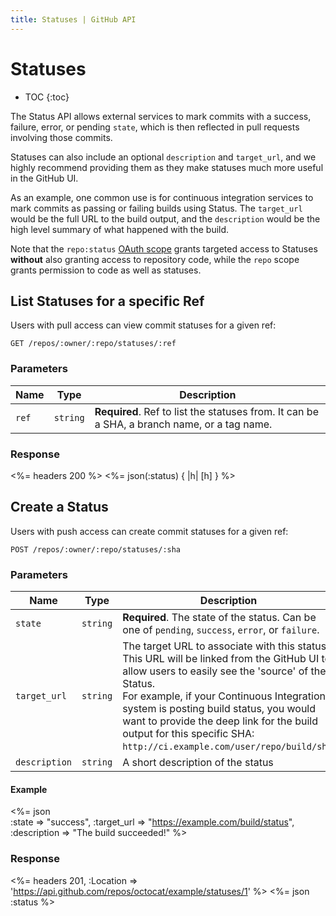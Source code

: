 ```yaml
---
title: Statuses | GitHub API
---
```


# Statuses

* TOC
{:toc}

The Status API allows external services to mark commits with a success,
failure, error, or pending `state`, which is then reflected in pull requests
involving those commits.

Statuses can also include an optional `description` and `target_url`, and
we highly recommend providing them as they make statuses much more
useful in the GitHub UI.

As an example, one common use is for continuous integration
services to mark commits as passing or failing builds using Status.  The
`target_url` would be the full URL to the build output, and the
`description` would be the high level summary of what happened with the
build.

Note that the `repo:status` [OAuth scope](/v3/oauth/#scopes) grants targeted
access to Statuses **without** also granting access to repository code, while the
`repo` scope grants permission to code as well as statuses.

## List Statuses for a specific Ref

Users with pull access can view commit statuses for a given ref:

    GET /repos/:owner/:repo/statuses/:ref

### Parameters

Name | Type | Description 
-----|------|--------------
`ref`|`string` | **Required**. Ref to list the statuses from. It can be a SHA, a branch name, or a tag name.


### Response

<%= headers 200 %>
<%= json(:status) { |h| [h] } %>

## Create a Status

Users with push access can create commit statuses for a given ref:

    POST /repos/:owner/:repo/statuses/:sha

### Parameters

Name | Type | Description 
-----|------|--------------
`state`|`string` | **Required**. The state of the status. Can be one of `pending`, `success`, `error`, or `failure`.
`target_url`|`string` | The target URL to associate with this status.  This URL will be linked from the GitHub UI to allow users to easily see the 'source' of the Status.<br/>For example, if your Continuous Integration system is posting build status, you would want to provide the deep link for the build output for this specific SHA:<br/>`http://ci.example.com/user/repo/build/sha`.
`description`|`string` | A short description of the status

#### Example

<%= json \
  :state         => "success",
  :target_url      => "https://example.com/build/status",
  :description   => "The build succeeded!"
%>

### Response

<%= headers 201,
      :Location =>
'https://api.github.com/repos/octocat/example/statuses/1' %>
<%= json :status %>
